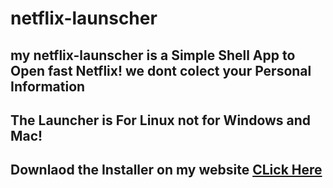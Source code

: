 # netflix-launscher
## my netflix-launscher is a Simple Shell App to Open fast Netflix! we dont colect your Personal Information

## The Launcher is For Linux not for Windows and Mac!

## Downlaod the Installer on my website [CLick Here](http://www.luxuscraft.tk/netflix-launcher/)
